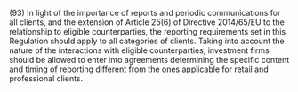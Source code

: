 (93) In light of the importance of reports and periodic communications for all clients, and the extension of Article 25(6) of Directive 2014/65/EU to the relationship to eligible counterparties, the reporting requirements set in this Regulation should apply to all categories of clients. Taking into account the nature of the interactions with eligible counterparties, investment firms should be allowed to enter into agreements determining the specific content and timing of reporting different from the ones applicable for retail and professional clients.